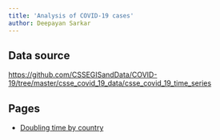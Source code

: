 ```yaml
---
title: 'Analysis of COVID-19 cases'
author: Deepayan Sarkar
---
```



## Data source 

<https://github.com/CSSEGISandData/COVID-19/tree/master/csse_covid_19_data/csse_covid_19_time_series>

## Pages

- [Doubling time by country](doubling)


